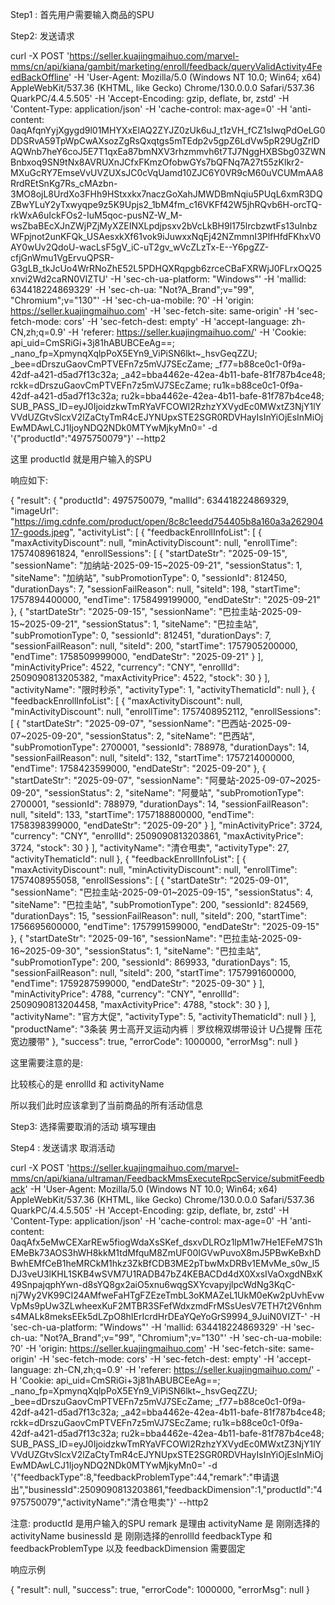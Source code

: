 
Step1 : 首先用户需要输入商品的SPU

Step2: 发送请求

curl -X POST 'https://seller.kuajingmaihuo.com/marvel-mms/cn/api/kiana/gambit/marketing/enroll/feedback/queryValidActivity4FeedBackOffline' -H 'User-Agent: Mozilla/5.0 (Windows NT 10.0; Win64; x64) AppleWebKit/537.36 (KHTML, like Gecko) Chrome/130.0.0.0 Safari/537.36 QuarkPC/4.4.5.505' -H 'Accept-Encoding: gzip, deflate, br, zstd' -H 'Content-Type: application/json' -H 'cache-control: max-age=0' -H 'anti-content: 0aqAfqnYyjXgygd9l01MHYXxElAQ2ZYJZ0zUk6uJ_t1zVH_fCZ1sIwqPdOeLG0DDSRvA59TpWpCwAXsozZgRsQxqtgs5mTEdp2v5gpZ6LdVw5pR29UgZrlDAQWnb7heY6coJ5E7T1qxEa87bmNXV3rhzmmvh6t7TJ7NggHXBSbg03ZWNBnbxoq9SN9tNx8AVRUXnJCfxFKmzOfobwGYs7bQFNq7A27t55zKlkr2-MXuGcRY7EmseVvUVZUXsJC0cVqUamd10ZJC6Y0VR9cM60uVCUMmAA8RrdREtSnKg7Rs_cMAzbn-3MO8ojL8UrdXo3FHh9HStxxkx7naczGoXahJMWDBmNqiu5PUqL6xmR3DQZBwYLuY2yTxwyqpe9z5K9Upjs2_1bM4fm_c16VKFf42W5jhRQvb6H-orcTQ-rkWxA6uIckFOs2-IuM5qoc-pusNZ-W_M-wsZbaBEcXJnZWjPZjMyXZEINXLpdjpsxv2bVcLkBH9l175lrcbzwtFs13uInbzWFpjnot2unKFQk_USAesxkXf61vok9iJuwxxNqEj42NZmmnI3PlfHfdFKhxV0AY0wUv2QdoU-wacLsF5gV_iC-uT2gv_wVcZLzTx-E--Y6pgZZ-cfjGnWmu1VgErvuQPSR-G3gLB_tkJcUo4WrRNoZhE52L5PDHQXRqpgb6zrceCBaFXRWjJ0FLrxOQ25xnvi2Wd2caRN0VIZTU' -H 'sec-ch-ua-platform: "Windows"' -H 'mallid: 634418224869329' -H 'sec-ch-ua: "Not?A_Brand";v="99", "Chromium";v="130"' -H 'sec-ch-ua-mobile: ?0' -H 'origin: https://seller.kuajingmaihuo.com' -H 'sec-fetch-site: same-origin' -H 'sec-fetch-mode: cors' -H 'sec-fetch-dest: empty' -H 'accept-language: zh-CN,zh;q=0.9' -H 'referer: https://seller.kuajingmaihuo.com/' -H 'Cookie: api_uid=CmSRiGi+3j81hABUBCEeAg==; _nano_fp=XpmynqXqlpPoX5EYn9_ViPiSN6lkt~_hsvGeqZZU; _bee=dDrszuGaovCmPTVEFn7z5mVJ7SEcZame; _f77=b88ce0c1-0f9a-42df-a421-d5ad7f13c32a; _a42=bba4462e-42ea-4b11-bafe-81f787b4ce48; rckk=dDrszuGaovCmPTVEFn7z5mVJ7SEcZame; ru1k=b88ce0c1-0f9a-42df-a421-d5ad7f13c32a; ru2k=bba4462e-42ea-4b11-bafe-81f787b4ce48; SUB_PASS_ID=eyJ0IjoidzkwTmRYaVFCOWl2RzhzYXVydEc0MWxtZ3NjY1lYVVdUZGtvSlcxV2lZaCtyTmR4cEJYNUpxSTE2SGR0RDVHayIsInYiOjEsInMiOjEwMDAwLCJ1IjoyNDQ2NDk0MTYwMjkyMn0=' -d '{"productId":"4975750079"}' --http2

这里 productId 就是用户输入的SPU

响应如下:

{
    "result": {
        "productId": 4975750079,
        "mallId": 634418224869329,
        "imageUrl": "https://img.cdnfe.com/product/open/8c8c1eedd754405b8a160a3a26290417-goods.jpeg",
        "activityList": [
            {
                "feedbackEnrollInfoList": [
                    {
                        "maxActivityDiscount": null,
                        "minActivityDiscount": null,
                        "enrollTime": 1757408961824,
                        "enrollSessions": [
                            {
                                "startDateStr": "2025-09-15",
                                "sessionName": "加纳站-2025-09-15~2025-09-21",
                                "sessionStatus": 1,
                                "siteName": "加纳站",
                                "subPromotionType": 0,
                                "sessionId": 812450,
                                "durationDays": 7,
                                "sessionFailReason": null,
                                "siteId": 198,
                                "startTime": 1757894400000,
                                "endTime": 1758499199000,
                                "endDateStr": "2025-09-21"
                            },
                            {
                                "startDateStr": "2025-09-15",
                                "sessionName": "巴拉圭站-2025-09-15~2025-09-21",
                                "sessionStatus": 1,
                                "siteName": "巴拉圭站",
                                "subPromotionType": 0,
                                "sessionId": 812451,
                                "durationDays": 7,
                                "sessionFailReason": null,
                                "siteId": 200,
                                "startTime": 1757905200000,
                                "endTime": 1758509999000,
                                "endDateStr": "2025-09-21"
                            }
                        ],
                        "minActivityPrice": 4522,
                        "currency": "CNY",
                        "enrollId": 2509090813205382,
                        "maxActivityPrice": 4522,
                        "stock": 30
                    }
                ],
                "activityName": "限时秒杀",
                "activityType": 1,
                "activityThematicId": null
            },
            {
                "feedbackEnrollInfoList": [
                    {
                        "maxActivityDiscount": null,
                        "minActivityDiscount": null,
                        "enrollTime": 1757408952112,
                        "enrollSessions": [
                            {
                                "startDateStr": "2025-09-07",
                                "sessionName": "巴西站-2025-09-07~2025-09-20",
                                "sessionStatus": 2,
                                "siteName": "巴西站",
                                "subPromotionType": 2700001,
                                "sessionId": 788978,
                                "durationDays": 14,
                                "sessionFailReason": null,
                                "siteId": 132,
                                "startTime": 1757214000000,
                                "endTime": 1758423599000,
                                "endDateStr": "2025-09-20"
                            },
                            {
                                "startDateStr": "2025-09-07",
                                "sessionName": "阿曼站-2025-09-07~2025-09-20",
                                "sessionStatus": 2,
                                "siteName": "阿曼站",
                                "subPromotionType": 2700001,
                                "sessionId": 788979,
                                "durationDays": 14,
                                "sessionFailReason": null,
                                "siteId": 133,
                                "startTime": 1757188800000,
                                "endTime": 1758398399000,
                                "endDateStr": "2025-09-20"
                            }
                        ],
                        "minActivityPrice": 3724,
                        "currency": "CNY",
                        "enrollId": 2509090813203861,
                        "maxActivityPrice": 3724,
                        "stock": 30
                    }
                ],
                "activityName": "清仓甩卖",
                "activityType": 27,
                "activityThematicId": null
            },
            {
                "feedbackEnrollInfoList": [
                    {
                        "maxActivityDiscount": null,
                        "minActivityDiscount": null,
                        "enrollTime": 1757408955058,
                        "enrollSessions": [
                            {
                                "startDateStr": "2025-09-01",
                                "sessionName": "巴拉圭站-2025-09-01~2025-09-15",
                                "sessionStatus": 4,
                                "siteName": "巴拉圭站",
                                "subPromotionType": 200,
                                "sessionId": 824569,
                                "durationDays": 15,
                                "sessionFailReason": null,
                                "siteId": 200,
                                "startTime": 1756695600000,
                                "endTime": 1757991599000,
                                "endDateStr": "2025-09-15"
                            },
                            {
                                "startDateStr": "2025-09-16",
                                "sessionName": "巴拉圭站-2025-09-16~2025-09-30",
                                "sessionStatus": 1,
                                "siteName": "巴拉圭站",
                                "subPromotionType": 200,
                                "sessionId": 869933,
                                "durationDays": 15,
                                "sessionFailReason": null,
                                "siteId": 200,
                                "startTime": 1757991600000,
                                "endTime": 1759287599000,
                                "endDateStr": "2025-09-30"
                            }
                        ],
                        "minActivityPrice": 4788,
                        "currency": "CNY",
                        "enrollId": 2509090813204458,
                        "maxActivityPrice": 4788,
                        "stock": 30
                    }
                ],
                "activityName": "官方大促",
                "activityType": 5,
                "activityThematicId": null
            }
        ],
        "productName": "3条装 男士高开叉运动内裤｜罗纹棉双绑带设计 U凸提臀 压花宽边腰带"
    },
    "success": true,
    "errorCode": 1000000,
    "errorMsg": null
}

这里需要注意的是: 

比较核心的是  enrollId 和  activityName

所以我们此时应该拿到了当前商品的所有活动信息


Step3: 选择需要取消的活动  填写理由

Step4 : 发送请求 取消活动

curl -X POST 'https://seller.kuajingmaihuo.com/marvel-mms/cn/api/kiana/ultraman/FeedbackMmsExecuteRpcService/submitFeedback' -H 'User-Agent: Mozilla/5.0 (Windows NT 10.0; Win64; x64) AppleWebKit/537.36 (KHTML, like Gecko) Chrome/130.0.0.0 Safari/537.36 QuarkPC/4.4.5.505' -H 'Accept-Encoding: gzip, deflate, br, zstd' -H 'Content-Type: application/json' -H 'cache-control: max-age=0' -H 'anti-content: 0aqAfx5eMwCEXarREw5fiogWdaXsSKef_dsxvDLROz1lpM1w7He1EFeM7S1hEMeBk73AOS3hWH8kkM1tdMfquM8ZmUF00IGVwPuvoX8mJ5PBwKeBxhDBwhEMfCeB1heMRCkM1hkz3ZkBfCDB3ME2pTbwMxDRBv1EMvMe_s0w_l5DJ3veU3lKHL1SKB4wSVM7U1RADB47bZ4KEBACDd4dX0XxsIVaOxgdNBxK49SnpajqphYwn-d8sYQ8gx2aiO5xnu6wqgSXYcvapyjlpcWdNg3KqC-nj7Wy2VK99CI24AMfweFaHTgFZEzeTmbL3oKMAZeL1UkM0eKw2pUvhEvwVpMs9pUw3ZLwheexKuF2MTBR3SFefWdxzmdFrMSsUesV7ETH7t2V6nhms4MALk8meksEEk5dLZpO8hIErIcrdHrDEaYQeYoGrS9994_9JuiN0VIZT-' -H 'sec-ch-ua-platform: "Windows"' -H 'mallid: 634418224869329' -H 'sec-ch-ua: "Not?A_Brand";v="99", "Chromium";v="130"' -H 'sec-ch-ua-mobile: ?0' -H 'origin: https://seller.kuajingmaihuo.com' -H 'sec-fetch-site: same-origin' -H 'sec-fetch-mode: cors' -H 'sec-fetch-dest: empty' -H 'accept-language: zh-CN,zh;q=0.9' -H 'referer: https://seller.kuajingmaihuo.com/' -H 'Cookie: api_uid=CmSRiGi+3j81hABUBCEeAg==; _nano_fp=XpmynqXqlpPoX5EYn9_ViPiSN6lkt~_hsvGeqZZU; _bee=dDrszuGaovCmPTVEFn7z5mVJ7SEcZame; _f77=b88ce0c1-0f9a-42df-a421-d5ad7f13c32a; _a42=bba4462e-42ea-4b11-bafe-81f787b4ce48; rckk=dDrszuGaovCmPTVEFn7z5mVJ7SEcZame; ru1k=b88ce0c1-0f9a-42df-a421-d5ad7f13c32a; ru2k=bba4462e-42ea-4b11-bafe-81f787b4ce48; SUB_PASS_ID=eyJ0IjoidzkwTmRYaVFCOWl2RzhzYXVydEc0MWxtZ3NjY1lYVVdUZGtvSlcxV2lZaCtyTmR4cEJYNUpxSTE2SGR0RDVHayIsInYiOjEsInMiOjEwMDAwLCJ1IjoyNDQ2NDk0MTYwMjkyMn0=' -d '{"feedbackType":8,"feedbackProblemType":44,"remark":"申请退出","businessId":2509090813203861,"feedbackDimension":1,"productId":"4975750079","activityName":"清仓甩卖"}' --http2

注意:
productId 是用户输入的SPU
remark 是理由
activityName 是 刚刚选择的activityName
businessId 是 刚刚选择的enrollId
feedbackType 和 feedbackProblemType 以及 feedbackDimension 需要固定


响应示例

{
  "result": null,
  "success": true,
  "errorCode": 1000000,
  "errorMsg": null
}
